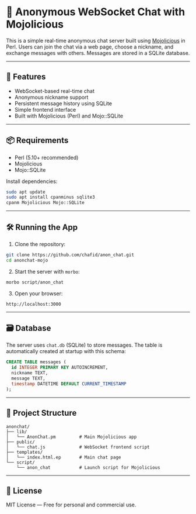 # 🐪 Anonymous WebSocket Chat with Mojolicious

This is a simple real-time anonymous chat server built using [Mojolicious](https://mojolicious.org/) in Perl. Users can join the chat via a web page, choose a nickname, and exchange messages with others. Messages are stored in a SQLite database.

---

## 🚀 Features

- WebSocket-based real-time chat
- Anonymous nickname support
- Persistent message history using SQLite
- Simple frontend interface
- Built with Mojolicious (Perl) and Mojo::SQLite

---

## 📦 Requirements

- Perl (5.10+ recommended)
- Mojolicious
- Mojo::SQLite

Install dependencies:

```bash
sudo apt update
sudo apt install cpanminus sqlite3
cpanm Mojolicious Mojo::SQLite
```

---

## 🛠️ Running the App

1. Clone the repository:

```bash
git clone https://github.com/chafid/anon_chat.git
cd anonchat-mojo
```

2. Start the server with `morbo`:

```bash
morbo script/anon_chat
```

3. Open your browser:

```
http://localhost:3000
```

---

## 🗃️ Database

The server uses `chat.db` (SQLite) to store messages. The table is automatically created at startup with this schema:

```sql
CREATE TABLE messages (
  id INTEGER PRIMARY KEY AUTOINCREMENT,
  nickname TEXT,
  message TEXT,
  timestamp DATETIME DEFAULT CURRENT_TIMESTAMP
);
```

---

## 📁 Project Structure

```
anonchat/
├── lib/
│   └── AnonChat.pm         # Main Mojolicious app
├── public/
│   └── chat.js             # WebSocket frontend script
├── templates/
│   └── index.html.ep       # Main chat page
└── script/
    └── anon_chat           # Launch script for Mojolicious
```

---

## 📄 License

MIT License — Free for personal and commercial use.
